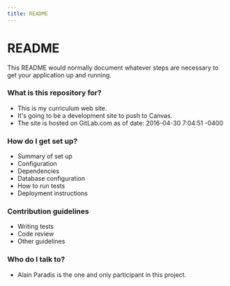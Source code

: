 ```yaml
---
title: README
---
```

# README #

This README would normally document whatever steps are necessary to get your application up and running.

### What is this repository for? ###

* This is my curriculum web site.
* It's going to be a development site to push to Canvas.
* The site is hosted on GitLab.com as of date: 2016-04-30  7:04:51 -0400

### How do I get set up? ###

* Summary of set up
* Configuration
* Dependencies
* Database configuration
* How to run tests
* Deployment instructions

### Contribution guidelines ###

* Writing tests
* Code review
* Other guidelines

### Who do I talk to? ###

* Alain Paradis is the one and only participant in this project.